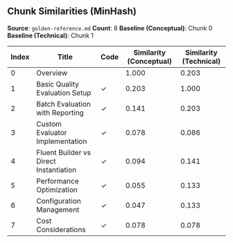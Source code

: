 ## Chunk Similarities (MinHash)

**Source**: `golden-reference.md`
**Count**: 8
**Baseline (Conceptual)**: Chunk 0
**Baseline (Technical)**: Chunk 1

| Index | Title | Code | Similarity (Conceptual) | Similarity (Technical) |
|-------|-------|------|-------------------------|------------------------|
| 0 | Overview |  | 1.000 | 0.203 |
| 1 | Basic Quality Evaluation Setup | ✓ | 0.203 | 1.000 |
| 2 | Batch Evaluation with Reporting | ✓ | 0.141 | 0.203 |
| 3 | Custom Evaluator Implementation | ✓ | 0.078 | 0.086 |
| 4 | Fluent Builder vs Direct Instantiation | ✓ | 0.094 | 0.141 |
| 5 | Performance Optimization | ✓ | 0.055 | 0.133 |
| 6 | Configuration Management | ✓ | 0.047 | 0.133 |
| 7 | Cost Considerations | ✓ | 0.078 | 0.078 |

